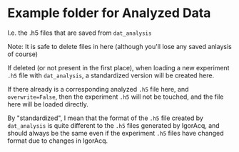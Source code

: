 # Example folder for Analyzed Data
I.e. the .h5 files that are saved from `dat_analysis`

Note: It is safe to delete files in here (although you'll lose any saved anlaysis of course)

If deleted (or not present in the first place), when loading a new experiment `.h5` file with `dat_analysis`, a standardized version will be created here.

If there already is a corresponding analyzed `.h5` file here, and `overwrite=False`, then the experiment `.h5` will not be touched, and the file here will be loaded directly.


By "standardized", I mean that the format of the `.h5` file created by `dat_analysis` is quite different to the `.h5` files generated by IgorAcq, and should always be the same even if the experiment `.h5` files have changed format due to changes in IgorAcq.